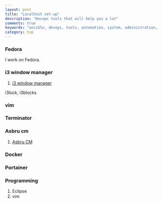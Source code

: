 ```yaml
---
layout: post
title: "Localhost set-up"
description: "Devops tools that will help you a lot"
comments: true
keywords: "ansible, devops, tools, automation, system, administration, cloud, aws"
category: top
---
```


### Fedora

I work on Fedora.


### i3 window manager

1. <a href="https://i3wm.org/">i3 window manager</a>

i3lock, i3blocks

### vim

### Terminator

### Asbru cm

1. <a href="https://github.com/asbru-cm/asbru-cm">Asbru CM</a>

### Docker


### Portainer


### Programming

1. Eclipse
2. vim


